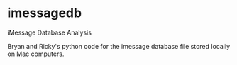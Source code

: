 # imessagedb
iMessage Database Analysis

Bryan and Ricky's python code for the imessage database file stored locally on Mac computers.
